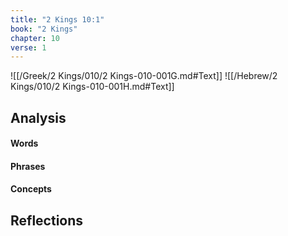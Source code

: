 ```yaml
---
title: "2 Kings 10:1"
book: "2 Kings"
chapter: 10
verse: 1
---
```

![[/Greek/2 Kings/010/2 Kings-010-001G.md#Text]]
![[/Hebrew/2 Kings/010/2 Kings-010-001H.md#Text]]

## Analysis

#### Words

#### Phrases

#### Concepts

## Reflections
